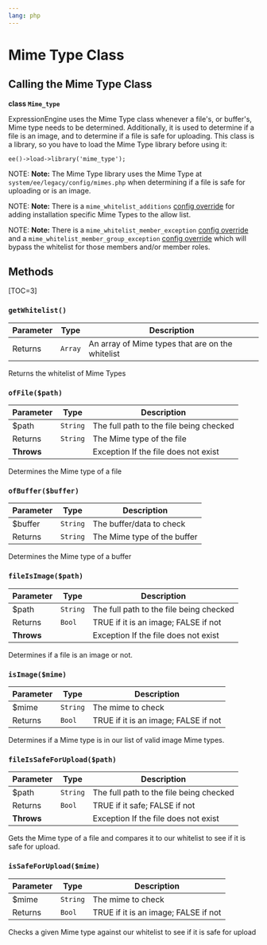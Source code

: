 ```yaml
---
lang: php
---
```


<!--
    This source file is part of the open source project
    ExpressionEngine User Guide (https://github.com/ExpressionEngine/ExpressionEngine-User-Guide)

    @link      https://expressionengine.com/
    @copyright Copyright (c) 2003-2020, Packet Tide, LLC (https://packettide.com)
    @license   https://expressionengine.com/license Licensed under Apache License, Version 2.0
-->

# Mime Type Class

## Calling the Mime Type Class

**class `Mime_type`**

ExpressionEngine uses the Mime Type class whenever a file's, or buffer's, Mime type needs to be determined. Additionally, it is used to determine if a file is an image, and to determine if a file is safe for uploading. This class is a library, so you have to load the Mime Type library before using it:

    ee()->load->library('mime_type');

NOTE: **Note:** The Mime Type library uses the Mime Type at `system/ee/legacy/config/mimes.php` when determining if a file is safe for uploading or is an image.

NOTE: **Note:** There is a `mime_whitelist_additions` [config override](general/system-configuration-overrides.md#mime_whitelist_additions) for adding installation specific Mime Types to the allow list.

NOTE: **Note:** There is a `mime_whitelist_member_exception` [config override](general/system-configuration-overrides.md#mime_whitelist_member_exception) and a `mime_whitelist_member_group_exception` [config override](general/system-configuration-overrides.md#mime_whitelist_member_group_exception) which will bypass the whitelist for those members and/or member roles.

## Methods

[TOC=3]

### `getWhitelist()`

| Parameter | Type    | Description                                      |
| --------- | ------- | ------------------------------------------------ |
| Returns   | `Array` | An array of Mime types that are on the whitelist |

Returns the whitelist of Mime Types

### `ofFile($path)`

| Parameter  | Type     | Description                             |
| ---------- | -------- | --------------------------------------- |
| \$path     | `String` | The full path to the file being checked |
| Returns    | `String` | The Mime type of the file               |
| **Throws** |          | Exception If the file does not exist    |

Determines the Mime type of a file

### `ofBuffer($buffer)`

| Parameter | Type     | Description                 |
| --------- | -------- | --------------------------- |
| \$buffer  | `String` | The buffer/data to check    |
| Returns   | `String` | The Mime type of the buffer |

Determines the Mime type of a buffer

### `fileIsImage($path)`

| Parameter  | Type     | Description                             |
| ---------- | -------- | --------------------------------------- |
| \$path     | `String` | The full path to the file being checked |
| Returns    | `Bool`   | TRUE if it is an image; FALSE if not    |
| **Throws** |          | Exception If the file does not exist    |

Determines if a file is an image or not.

### `isImage($mime)`

| Parameter | Type     | Description                          |
| --------- | -------- | ------------------------------------ |
| \$mime    | `String` | The mime to check                    |
| Returns   | `Bool`   | TRUE if it is an image; FALSE if not |

Determines if a Mime type is in our list of valid image Mime types.

### `fileIsSafeForUpload($path)`

| Parameter  | Type     | Description                             |
| ---------- | -------- | --------------------------------------- |
| \$path     | `String` | The full path to the file being checked |
| Returns    | `Bool`   | TRUE if it safe; FALSE if not           |
| **Throws** |          | Exception If the file does not exist    |

Gets the Mime type of a file and compares it to our whitelist to see if it is safe for upload.

### `isSafeForUpload($mime)`

| Parameter | Type     | Description                          |
| --------- | -------- | ------------------------------------ |
| \$mime    | `String` | The mime to check                    |
| Returns   | `Bool`   | TRUE if it is an image; FALSE if not |

Checks a given Mime type against our whitelist to see if it is safe for upload

